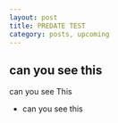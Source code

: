 ```yaml
---
layout: post
title: PREDATE TEST
category: posts, upcoming
---
```


## can you see this
can you see This
- can you see this
